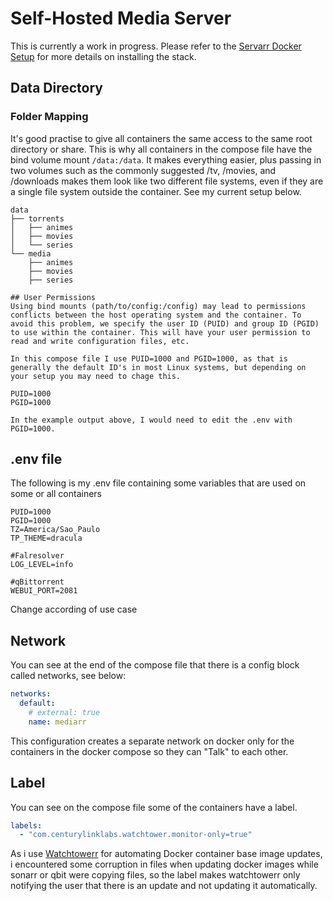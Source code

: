 # Self-Hosted Media Server

This is currently a work in progress. Please refer to the [Servarr Docker Setup](https://wiki.servarr.com/docker-guide) for more details on installing the stack.

## Data Directory

### Folder Mapping

It's good practise to give all containers the same access to the same root directory or share. This is why all containers in the compose file have the bind volume mount ```/data:/data```. It makes everything easier, plus passing in two volumes such as the commonly suggested /tv, /movies, and /downloads makes them look like two different file systems, even if they are a single file system outside the container. See my current setup below.

```text
data
├── torrents
│   ├── animes
│   ├── movies 
│   └── series
└── media
    ├── animes
    ├── movies
    ├── series

## User Permissions
Using bind mounts (path/to/config:/config) may lead to permissions conflicts between the host operating system and the container. To avoid this problem, we specify the user ID (PUID) and group ID (PGID) to use within the container. This will have your user permission to read and write configuration files, etc.

In this compose file I use PUID=1000 and PGID=1000, as that is generally the default ID's in most Linux systems, but depending on your setup you may need to chage this.

PUID=1000
PGID=1000

In the example output above, I would need to edit the .env with PGID=1000.
```

## .env file

The following is my .env file containing some variables that are used on some or all containers

```text
PUID=1000
PGID=1000
TZ=America/Sao_Paulo
TP_THEME=dracula

#Falresolver
LOG_LEVEL=info

#qBittorrent
WEBUI_PORT=2081
```

Change according of use case

## Network

You can see at the end of the compose file that there is a config block called networks, see below:

```yml
networks:
  default:
    # external: true
    name: mediarr
```

This configuration creates a separate network on docker only for the containers in the docker compose so they can "Talk" to each other.

## Label

You can see on the compose file some of the containers have a label.

```yml
labels:
  - "com.centurylinklabs.watchtower.monitor-only=true"
```

As i use [Watchtowerr](https://github.com/containrrr/watchtower) for automating Docker container base image updates, i encountered some corruption in files when updating docker images while sonarr or qbit were copying files, so the label makes watchtowerr only notifying the user that there is an update and not updating it automatically.
